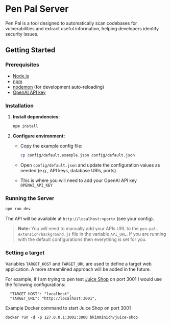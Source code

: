 # Pen Pal Server

Pen Pal is a tool designed to automatically scan codebases for vulnerabilities and extract useful information, helping developers identify security issues.

## Getting Started

### Prerequisites

- [Node.js](https://nodejs.org/)
- [npm](https://www.npmjs.com/)
- [nodemon](https://nodemon.io/) (for development auto-reloading)
- [OpenAI API key](https://openai.com/api/)

### Installation

1. **Install dependencies:**

   ```bash
   npm install
   ```

2. **Configure environment:**

   - Copy the example config file:

     ```bash
     cp config/default.example.json config/default.json
     ```

   - Open `config/default.json` and update the configuration values as needed (e.g., API keys, database URIs, ports).

   - This is where you will need to add your OpenAI API key `OPENAI_API_KEY`

### Running the Server

```bash
npm run dev
```

The API will be available at `http://localhost:<port>` (see your config).

> **Note:** You will need to manually add your APIs URL to the `pen-pal-extension/background.js` file in the variable `API_URL`. If you are running with the default configurations then everything is set for you.

### Setting a target

Variables `TARGET_HOST` and `TARGET_URL` are used to define a target web application. A more streamlined approach will be added in the future.

For example, if I am trying to pen test [Juice Shop](https://hub.docker.com/r/bkimminich/juice-shop) on port 3001 I would use the following configurations:

```
  "TARGET_HOST": "localhost",
  "TARGET_URL": "http://localhost:3001",
```

Example Docker command to start Juice Shop on port 3001

```
docker run -d -p 127.0.0.1:3001:3000 bkimminich/juice-shop
```
